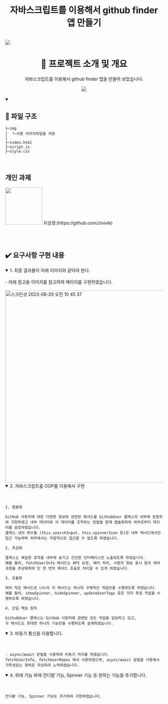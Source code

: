 <h1 align="middle">자바스크립트를 이용해서 github finder 앱 만들기</h1>
</p><br>


<img align="center" src="https://github.com/zivivle/Full_Stack/assets/123868471/dc827f61-fc43-46ae-bffc-ec9dffe41a3c">


<div align="center">
  
  <h1>📑 프로젝트 소개 및 개요</h1>




 <p align="middle">자바스크립트를 이용해서 github finder 앱을 만들어 보았습니다. </p>


 <img align="center" src="#">

</div><br>

<details open>
<summary><h2>📂 파일 구조</h2></summary>
<div markdown="1">


```
├─img
│  └─사용 이미지파일들 저장
│  
├─index.html
├─script.js
├─style.css
```

</div>
</details>

<br>
<h2>개인 과제</h2>


 <img src="https://github.com/FrontEnd-Team3/movie-trailer-project/assets/123865139/663c4b42-dc55-4e95-8f02-c0424c1f92ec" width="118"> 
                                                지성경:(https://github.com/zivivle)                                                

<br><br>

<h2>✔️ 요구사항 구현 내용</h2>

<details open>
<summary> 1. 최종 결과물이 아래 이미지와 같아야 한다. </summary>
<div markdown="1">
  <br>
  - 아래 참고용 이미지를 참고하여 페이지를 구현하였습니다.
  <br>
  <br>
  
<img width="612" alt="스크린샷 2023-08-29 오전 10 45 37" src="https://github.com/zivivle/Full_Stack/assets/123868471/4b4317c1-aef7-4eba-ae2a-855eb7d9460f">

</div>
</details>
<details open>
<summary> 2. 자바스크립트를 OOP를 이용해서 구현 </summary>
<div markdown="1">
<br>
<br>
  
```
1. 캡슐화

GitHub 사용자에 대한 다양한 정보와 관련된 메서드를 GithubUser 클래스의 내부에 포함하여 구현하였고 내부 데이터와 이 데이터를 조작하는 방법을 함께 캡슐화하여 외부로부터 데이터를 보호하였습니다.
클래스 내의 변수들 (this.searchInput, this.spinnerIcon 등)은 내부 메서드에서만 접근 가능하며 외부에서는 직접적으로 접근할 수 없도록 하였습니다.

2. 추상화

클래스는 복잡한 로직을 내부에 숨기고 간단한 인터페이스만 노출되도록 하였습니다.
예를 들어, fetchUserInfo 메서드는 API 요청, 에러 처리, 사용자 정보 표시 등의 여러 과정을 추상화하여 단 한 번의 메서드 호출로 처리할 수 있게 하였습니다.

3. 모듈화

여러 작은 메서드로 나누어 각 메서드는 하나의 구체적인 작업만을 수행하도록 하였습니다.
예를 들어, showSpinner, hideSpinner, updateUserTags 등은 각자 특정 작업을 수행하도록 하였습니다.

4. 단일 책임 원칙

GithubUser 클래스는 GitHub 사용자에 관련된 모든 작업을 담당하고 있고,
각 메서드도 최대한 하나의 기능만을 수행하도록 설계하였습니다.

```
</div>
</details>

<details open>
<summary> 3. 비동기 통신을 이용합니다. </summary>
<div markdown="1">
<br>
<br>
  
```  
- async/await 문법을 사용하여 비동기 처리를 하였습니다.
fetchUserInfo, fetchUserRepos 에서 사용하였으며, async/await 문법을 사용해서 가독성있는 형태로 작성하려 노력하였습니다.

```
</div>
</details>

<details open>
<summary> 4. 위에 기능 외에 잔디밭 기능, Spinner 기능 등 원하는 기능을 추가합니다. </summary>
<div markdown="1">
<br>
<br>
  
```
잔디밭 기능, Spinner 기능도 추가하여 구현하였습니다.

```
</div>
</details>
